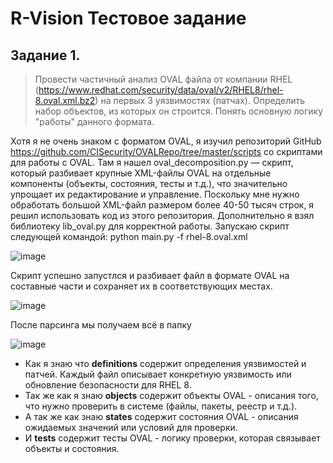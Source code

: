 # R-Vision Тестовое задание

## Задание 1.

 > Провести частичный анализ OVAL файла от компании RHEL
(https://www.redhat.com/security/data/oval/v2/RHEL8/rhel-8.oval.xml.bz2) на
первых 3 уязвимостях (патчах). Определить набор объектов, из которых он
строится. Понять основную логику "работы" данного формата.

Хотя я не очень знаком с форматом OVAL, я изучил репозиторий GitHub https://github.com/CISecurity/OVALRepo/tree/master/scripts со скриптами для работы с OVAL. Там я нашел oval_decomposition.py — скрипт, который разбивает крупные XML-файлы OVAL на отдельные компоненты (объекты, состояния, тесты и т.д.), что значительно упрощает их редактирование и управление. Поскольку мне нужно обработать большой XML-файл размером более 40-50 тысяч строк, я решил использовать код из этого репозитория. Дополнительно я взял библиотеку lib_oval.py для корректной работы. Запускаю скрипт следующей командой: python main.py -f rhel-8.oval.xml

![image](https://github.com/user-attachments/assets/26d59140-5bfb-41bd-89fd-160593472e2e)

Скрипт успешно запустлся и разбивает файл в формате OVAL на составные части и сохраняет их в соответствующих местах. 

![image](https://github.com/user-attachments/assets/d0c71f53-ba18-49de-a1cd-ff1ae4b43e5a)


После парсинга мы получаем всё в папку 

![image](https://github.com/user-attachments/assets/a2acd6a2-8722-4552-8f62-befd50c85575)

- Как я знаю что **definitions** содержит определения уязвимостей и патчей. Каждый файл описывает конкретную уязвимость или обновление безопасности для RHEL 8.
- Так же как я знаю **objects** содержит объекты OVAL - описания того, что нужно проверить в системе (файлы, пакеты, реестр и т.д.).
- А так же как  знаю **states** содержит состояния OVAL - описания ожидаемых значений или условий для проверки.
- И **tests** содержит тесты OVAL - логику проверки, которая связывает объекты и состояния.
